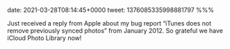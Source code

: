 date: 2021-03-28T08:14:45+0000
tweet: 1376085335998881797
%%%

Just received a reply from Apple about my bug report “iTunes does not remove previously synced photos” from January 2012. So grateful we have iCloud Photo Library now!
